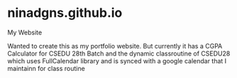# ninadgns.github.io
My Website

Wanted to create this as my portfolio website. But currently it has a CGPA Calculator for CSEDU 28th Batch and the dynamic classroutine of CSEDU28 which uses FullCalendar library and is synced with a google calendar that I maintainn for class routine
